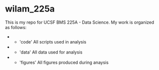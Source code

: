 # wilam_225a

This is my repo for UCSF BMS 225A - Data Science. My work is organized as follows:

+ - 'code' All scripts used in analysis

+ - 'data' All data used for analysis

+ - 'figures' All figures produced during anaysis